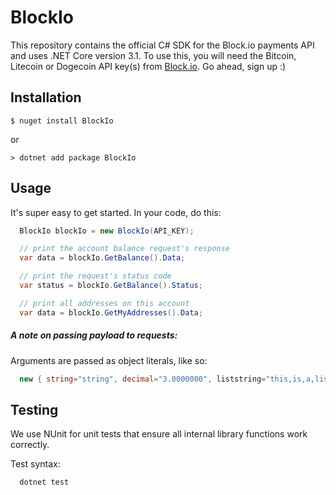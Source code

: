 # BlockIo

This repository contains the official C# SDK for the Block.io payments API
and uses .NET Core version 3.1. To use this, you will need the Bitcoin,
Litecoin or Dogecoin API key(s)
from <a href="https://block.io" target="_blank">Block.io</a>.
Go ahead, sign up :)

## Installation

    $ nuget install BlockIo

or

    > dotnet add package BlockIo  


## Usage

It's super easy to get started. In your code, do this:

```csharp
  BlockIo blockIo = new BlockIo(API_KEY);

  // print the account balance request's response
  var data = blockIo.GetBalance().Data;

  // print the request's status code
  var status = blockIo.GetBalance().Status;

  // print all addresses on this account
  var data = blockIo.GetMyAddresses().Data;

```

##### A note on passing payload to requests:

Arguments are passed as object literals, like so:

```csharp
  new { string="string", decimal="3.0000000", liststring="this,is,a,list"}
```

## Testing

We use NUnit for unit tests that ensure all internal library functions work
correctly.

Test syntax:

```bash
  dotnet test
```
